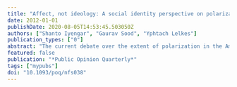 ```yaml
---
title: "Affect, not ideology: A social identity perspective on polarization"
date: 2012-01-01
publishDate: 2020-08-05T14:53:45.503050Z
authors: ["Shanto Iyengar", "Gaurav Sood", "Yphtach Lelkes"]
publication_types: ["0"]
abstract: "The current debate over the extent of polarization in the American mass public focuses on the extent to which partisans' policy preferences have moved. Whereas \"maximalists\" claim that partisans' views on policies have become more extreme over time (Abramowitz 2010), \"minimalists\" (Fiorina and Abrams 2009) contend that the majority of Americans remain centrist, and that what little centrifugal movement has occurred reflects sorting, i.e., the increased association between partisanship and ideology. We argue in favor of an alternative definition of polarization, based on the classic concept of social distance (Bogardus 1947). Using data from a variety of sources, we demonstrate that both Republicans and Democrats increasingly dislike, even loathe, their opponents. We also find that partisan affect is inconsistently (and perhaps artifactually) founded in policy attitudes. The more plausible account lies in the nature of political campaigns; exposure to messages attacking the out-group reinforces partisans' biased views of their opponents."
featured: false
publication: "*Public Opinion Quarterly*"
tags: ["mypubs"]
doi: "10.1093/poq/nfs038"
---
```


